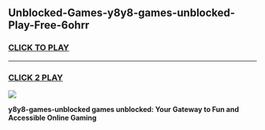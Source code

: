 
## Unblocked-Games-y8y8-games-unblocked-Play-Free-6ohrr
<h3>
<a href="https://premium76.site?title=y8y8-games-unblocked&ref=19M">CLICK TO PLAY</a></h3>
<hr>

<h3>
<a href="https://premium76.site?title=y8y8-games-unblocked&ref=19M">CLICK 2 PLAY</a>
  
</h3>

<a href="https://premium76.site?title=y8y8-games-unblocked&ref=19M"><img src="https://clearcache.store/games.png"></a>


**y8y8-games-unblocked games unblocked: Your Gateway to Fun and Accessible Online Gaming**
